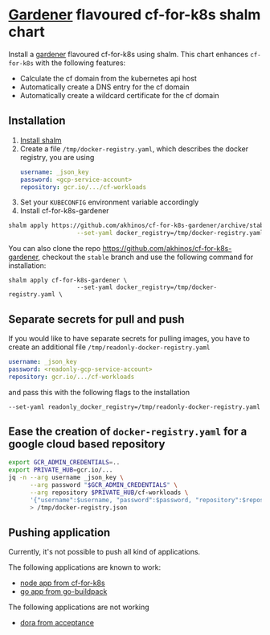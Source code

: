 # [Gardener](https://gardener.cloud/) flavoured cf-for-k8s shalm chart

Install a [gardener](https://gardener.cloud/) flavoured cf-for-k8s using shalm. This chart enhances `cf-for-k8s` with the following features:

* Calculate the cf domain from the kubernetes api host
* Automatically create a DNS entry for the cf domain
* Automatically create a wildcard certificate for the cf domain

## Installation


1. [Install shalm](https://github.com/wonderix/shalm/blob/master/doc/installation.md)
1. Create a file `/tmp/docker-registry.yaml`, which describes the docker registry, you are using
   ```yaml
   username: _json_key
   password: <gcp-service-account>
   repository: gcr.io/.../cf-workloads
   ```
1. Set your `KUBECONFIG` environment variable accordingly
1. Install cf-for-k8s-gardener

```bash
shalm apply https://github.com/akhinos/cf-for-k8s-gardener/archive/stable.zip \
                   --set-yaml docker_registry=/tmp/docker-registry.yaml
```

You can also clone the repo https://github.com/akhinos/cf-for-k8s-gardener, checkout the `stable` branch and use the following command for installation:

```
shalm apply cf-for-k8s-gardener \
                   --set-yaml docker_registry=/tmp/docker-registry.yaml \
```

## Separate secrets for pull and push

If you would like to have separate secrets for pulling images, you have to create an additional file `/tmp/readonly-docker-registry.yaml`

   ```yaml
   username: _json_key
   password: <readonly-gcp-service-account>
   repository: gcr.io/.../cf-workloads
   ```

and pass this with the following flags to the installation

```
--set-yaml readonly_docker_registry=/tmp/readonly-docker-registry.yaml
```

## Ease the creation of `docker-registry.yaml` for a google cloud based repository

```bash
export GCR_ADMIN_CREDENTIALS=..
export PRIVATE_HUB=gcr.io/...
jq -n --arg username _json_key \
      --arg password "$GCR_ADMIN_CREDENTIALS" \
      --arg repository $PRIVATE_HUB/cf-workloads \
      '{"username":$username, "password":$password, "repository":$repository}' \
      > /tmp/docker-registry.json
```

## Pushing application

Currently, it's not possible to push all kind of applications.

The following applications are known to work:

* [node app from cf-for-k8s](https://github.com/cloudfoundry/cf-for-k8s/tree/master/tests/smoke/assets/test-node-app)
* [go app from go-buildpack](https://github.com/cloudfoundry/go-buildpack/tree/master/fixtures/go_mod_app)

The following applications are not working

* [dora from acceptance](https://github.com/cloudfoundry/cf-acceptance-tests/tree/master/assets/dora)